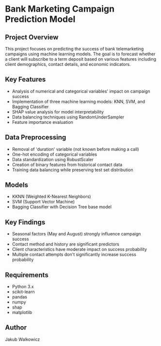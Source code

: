 # Bank Marketing Campaign Prediction Model

## Project Overview
This project focuses on predicting the success of bank telemarketing campaigns using machine learning models. The goal is to forecast whether a client will subscribe to a term deposit based on various features including client demographics, contact details, and economic indicators.

## Key Features
- Analysis of numerical and categorical variables' impact on campaign success
- Implementation of three machine learning models: KNN, SVM, and Bagging Classifier 
- SHAP value analysis for model interpretability
- Data balancing techniques using RandomUnderSampler
- Feature importance evaluation

## Data Preprocessing
- Removal of 'duration' variable (not known before making a call)
- One-hot encoding of categorical variables
- Data standardization using RobustScaler
- Creation of binary features from historical contact data
- Training data balancing while preserving test set distribution

## Models
- KKNN (Weighted K-Nearest Neighbors)
- SVM (Support Vector Machine)  
- Bagging Classifier with Decision Tree base model

## Key Findings
- Seasonal factors (May and August) strongly influence campaign success
- Contact method and history are significant predictors
- Client characteristics have moderate impact on success probability
- Multiple contact attempts don't significantly increase success probability

## Requirements
- Python 3.x
- scikit-learn
- pandas
- numpy  
- shap
- matplotlib

## Author
Jakub Walkowicz
